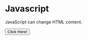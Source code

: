 # Javascript 

<!DOCTYPE html>

<html>
  
<body>

<p id="demo">JavaScript can change HTML content.</p>

<button  onclick="document.getElementById('demo').innerHTML='Hello World'">Click Here!
</button>

</body>

</html>
